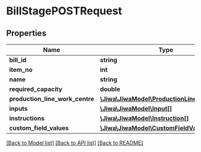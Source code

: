 # BillStagePOSTRequest

## Properties
Name | Type | Description | Notes
------------ | ------------- | ------------- | -------------
**bill_id** | **string** |  | [optional] 
**item_no** | **int** |  | [optional] 
**name** | **string** |  | [optional] 
**required_capacity** | **double** |  | [optional] 
**production_line_work_centre** | [**\Jiwa\JiwaModel\ProductionLineWorkCentre**](ProductionLineWorkCentre.md) |  | [optional] 
**inputs** | [**\Jiwa\JiwaModel\Input[]**](Input.md) |  | [optional] 
**instructions** | [**\Jiwa\JiwaModel\Instruction[]**](Instruction.md) |  | [optional] 
**custom_field_values** | [**\Jiwa\JiwaModel\CustomFieldValue[]**](CustomFieldValue.md) |  | [optional] 

[[Back to Model list]](../README.md#documentation-for-models) [[Back to API list]](../README.md#documentation-for-api-endpoints) [[Back to README]](../README.md)



